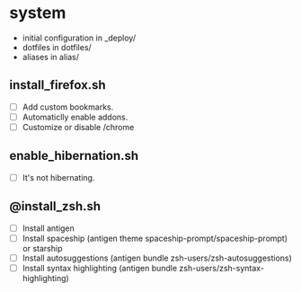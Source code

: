# system

- initial configuration in _deploy/
- dotfiles in dotfiles/
- aliases in alias/

## install_firefox.sh

- [ ] Add custom bookmarks.
- [ ] Automaticlly enable addons.
- [ ] Customize or disable /chrome

## enable_hibernation.sh

- [ ] It's not hibernating.

## @install_zsh.sh

- [ ] Install antigen
- [ ] Install spaceship (antigen theme spaceship-prompt/spaceship-prompt) or starship
- [ ] Install autosuggestions (antigen bundle zsh-users/zsh-autosuggestions)
- [ ] Install syntax highlighting (antigen bundle zsh-users/zsh-syntax-highlighting)